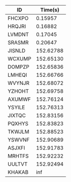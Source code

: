 |ID|Time(s)|
|-|-|
|FHCXPO|0.15957|
|HRQJRI|0.16882|
|LVMDNT|0.17045|
|SRASMR|0.20647|
|JISNLD|152.62788|
|WCXUMP|152.65130|
|DOMPZP|152.65836|
|LMHEQI|152.66766|
|WVYNJR|152.68072|
|YZHOHT|152.69758|
|AXUMWF|152.76124|
|YSYILE|152.76313|
|JIXTQC|152.83156|
|PQXHYS|152.83823|
|TKWJLM|152.88523|
|YSWVNF|152.90689|
|ASJXFI|152.91783|
|MRHTFS|152.92232|
|UULTVT|152.92494|
|KHAKAB|inf|
